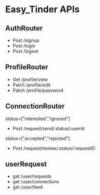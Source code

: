 # Easy_Tinder APIs

## AuthRouter

- Post /signup
- Post /login
- Post /logout

## ProfileRouter

- Get /profile/view
- Patch /profile/edit
- Patch /profile/password

## ConnectionRouter

status=["interested","ignored"]

- Post /request/send/:status/:userid

status=["accepted","rejected"]

- Post /request/review/:status/:requestID

## userRequest

- get /user/requests
- get /user/connections
- get /user/feed

